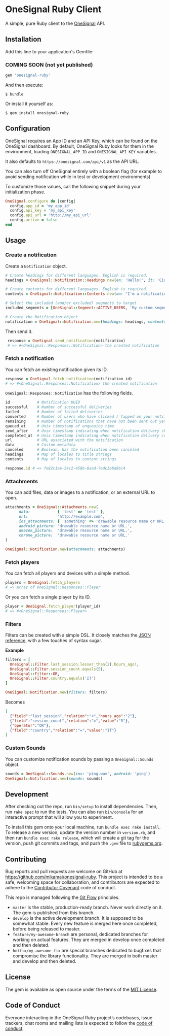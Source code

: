 # OneSignal Ruby Client

A simple, pure Ruby client to the [OneSignal](https://onesignal.com/apps/22bc6dec-5150-4d6d-8628-377259d2dd14/segments) API.

## Installation

Add this line to your application's Gemfile:

### COMING SOON (not yet published)
```ruby
gem 'onesignal-ruby'
```

And then execute:

    $ bundle

Or install it yourself as:

    $ gem install onesignal-ruby

## Configuration
OneSignal requires an App ID and an API Key, which can be found
on the OneSignal dashboard.
By default, OneSignal Ruby looks for them in the environment, loading
`ONESIGNAL_APP_ID` and `ONESIGNAL_API_KEY` variables.

It also defaults to `https://onesignal.com/api/v1` as the API URL.

You can also turn off OneSignal entirely with a boolean flag (for example to avoid sending
notification while in test or development environments)

To customize those values, call the following snippet during your
initialization phase.

```ruby
OneSignal.configure do |config|
  config.app_id = 'my_app_id'
  config.api_key = 'my_api_key'
  config.api_url = 'http://my_api_url'
  config.active = false
end
```
## Usage

### Create a notification

Create a `Notification` object.
```ruby
# Create headings for different languages. English is required.
headings = OneSignal::Notification::Headings.new(en: 'Hello!', it: 'Ciao!')

# Create contents for different languages. English is required.
contents = OneSignal::Notification::Contents.new(en: "I'm a notification!", it: 'Sono una notifica!')

# Select the included (and/or excluded) segments to target
included_segments = [OneSignal::Segment::ACTIVE_USERS, 'My custom segment']

# Create the Notification object
notification = OneSignal::Notification.new(headings: headings, contents: contents, included_segments: included_segments)
```

Then send it.
```ruby
 response = OneSignal.send_notification(notification)
 # => #<OneSignal::Responses::Notification> the created notification
```

### Fetch a notification
You can fetch an existing notification given its ID.
```ruby
response = OneSignal.fetch_notification(notification_id)
# => #<OneSignal::Responses::Notification> the created notification
```
`OneSignal::Responses::Notification` has the following fields.
```ruby
id            # Notification UUID
successful    # Number of successful deliveries
failed        # Number of failed deliveries
converted     # Number of users who have clicked / tapped on your notification.
remaining     # Number of notifications that have not been sent out yet
queued_at     # Unix timestamp of enqueuing time
send_after    # Unix timestamp indicating when notification delivery should begin
completed_at  # Unix timestamp indicating when notification delivery completed.
url           # URL associated with the notification
data          # Custom metadata
canceled      # Boolean, has the notification been canceled
headings      # Map of locales to title strings
contents      # Map of locales to content strings

response.id # => fe82c1ae-54c2-458b-8aad-7edc3e8a96c4
```

### Attachments
You can add files, data or images to a notification, or an external URL to open.
```ruby
attachments = OneSignal::Attachments.new(
      data:            { 'test' => 'test' },
      url:             'http://example.com',
      ios_attachments: { 'something' => 'drawable resource name or URL.' },
      android_picture: 'drawable resource name or URL.',
      amazon_picture:  'drawable resource name or URL.',
      chrome_picture:  'drawable resource name or URL.'
)

OneSignal::Notification.new(attachments: attachments)
```

### Fetch players
You can fetch all players and devices with a simple method.

```ruby
players = OneSignal.fetch_players
# => Array of OneSignal::Responses::Player
```

Or you can fetch a single player by its ID.
```ruby
player = OneSignal.fetch_player(player_id)
# => #<OneSignal::Responses::Player>
```

### Filters

Filters can be created with a simple DSL. It closely matches the [JSON reference](), with a few touches of syntax
sugar.

**Example**
```ruby
filters = [
  OneSignal::Filter.last_session.lesser_than(2).hours_ago!,
  OneSignal::Filter.session_count.equals(5),
  OneSignal::Filter::OR,
  OneSignal::Filter.country.equals('IT')
]

OneSignal::Notification.new(filters: filters)
```
Becomes
```json
[
  {"field":"last_session","relation":"<","hours_ago":"2"},
  {"field":"session_count","relation":"=","value":"5"},
  {"operator":"OR"},
  {"field":"country","relation":"=","value":"IT"}
]
```

### Custom Sounds
You can customize notification sounds by passing a `OneSignal::Sounds` object.
```ruby
sounds = OneSignal::Sounds.new(ios: 'ping.wav', android: 'ping')
OneSignal::Notification.new(sounds: sounds)
```

## Development

After checking out the repo, run `bin/setup` to install dependencies. Then, run `rake spec` to run the tests. You can also run `bin/console` for an interactive prompt that will allow you to experiment.

To install this gem onto your local machine, run `bundle exec rake install`. To release a new version, update the version number in `version.rb`, and then run `bundle exec rake release`, which will create a git tag for the version, push git commits and tags, and push the `.gem` file to [rubygems.org](https://rubygems.org).

## Contributing

Bug reports and pull requests are welcome on GitHub at https://github.com/mikamai/onesignal-ruby. This project is intended to be a safe, welcoming space for collaboration, and contributors are expected to adhere to the [Contributor Covenant](http://contributor-covenant.org) code of conduct.

This repo is managed following the [Git Flow](https://danielkummer.github.io/git-flow-cheatsheet/) principles.
- `master` is the stable, production-ready branch. Never work directly on it. The gem is published from this branch.
- `develop` is the active development branch. It is supposed to be somewhat stable. Every new feature is merged here once completed, before being released to master.
- `feature/my-awesome-branch` are personal, dedicated branches for working on actual features. They are merged in develop once completed and then deleted.
- `hotfix/my-awesome-fix` are special branches dedicated to bugfixes that compromise the library functionality. They are merged
in both master and develop and then deleted.

## License

The gem is available as open source under the terms of the [MIT License](https://opensource.org/licenses/MIT).

## Code of Conduct

Everyone interacting in the OneSignal Ruby project’s codebases, issue trackers, chat rooms and mailing lists is expected to follow the [code of conduct](CODE_OF_CONDUCT.md).
